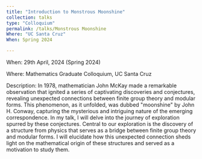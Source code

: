 ```yaml
---
title: "Introduction to Monstrous Moonshine"
collection: talks
type: "Colloquium"
permalink: /talks/Monstrous Moonshine
Where: "UC Santa Cruz"
When: Spring 2024

---
```

When: 29th April, 2024 (Spring 2024)  <br>

Where: Mathematics Graduate Colloquium, UC Santa Cruz

Description:
In 1978, mathematician John McKay made a remarkable observation that ignited a series of captivating discoveries and conjectures, revealing unexpected connections between finite group theory and modular forms. This phenomenon, as it unfolded, was dubbed "moonshine" by John H. Conway, capturing the mysterious and intriguing nature of the emerging correspondence. In my talk, I will delve into the journey of exploration spurred by these conjectures. Central to our exploration is the discovery of a structure from physics that serves as a bridge between finite group theory and modular forms. I will elucidate how this unexpected connection sheds light on the mathematical origin of these structures and served as a motivation to study them.